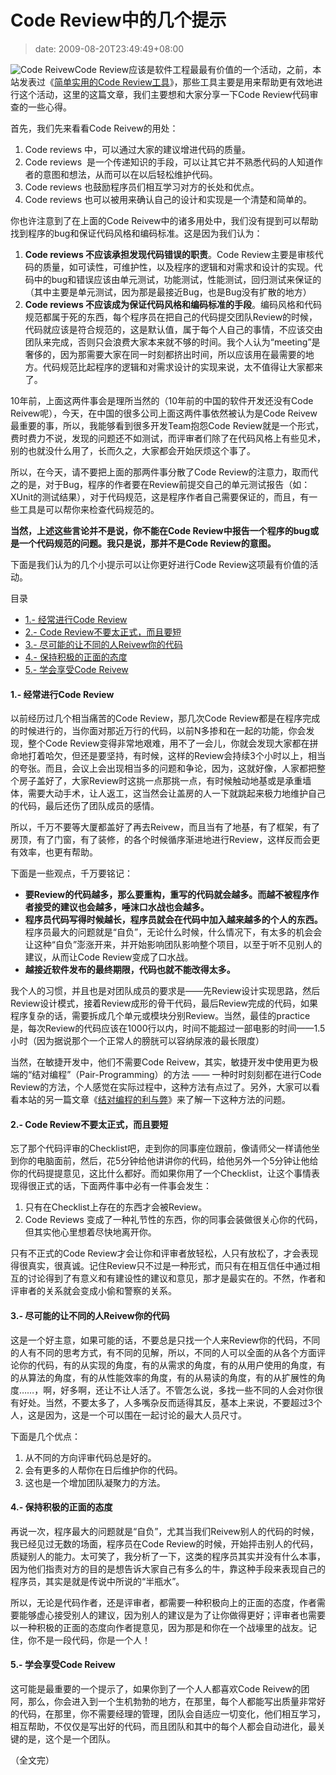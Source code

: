 # Code Review中的几个提示
>date: 2009-08-20T23:49:49+08:00


![Code Reivew](https://coolshell.cn/wp-content/uploads/2009/08/review.jpg "Code Reivew")Code Review应该是软件工程最最有价值的一个活动，之前，本站发表过《[简单实用的Code Review工具](https://coolshell.cn/articles/1218.html)》，那些工具主要是用来帮助更有效地进行这个活动，这里的这篇文章，我们主要想和大家分享一下Code Review代码审查的一些心得。


首先，我们先来看看Code Reivew的用处：


1. Code reviews 中，可以通过大家的建议增进代码的质量。
2. Code reviews  是一个传递知识的手段，可以让其它并不熟悉代码的人知道作者的意图和想法，从而可以在以后轻松维护代码。
3. Code reviews 也鼓励程序员们相互学习对方的长处和优点。
4. Code reviews 也可以被用来确认自己的设计和实现是一个清楚和简单的。


你也许注意到了在上面的Code Reivew中的诸多用处中，我们没有提到可以帮助找到程序的bug和保证代码风格和编码标准。这是因为我们认为：



1. **Code reviews 不应该承担发现代码错误的职责**。Code Review主要是审核代码的质量，如可读性，可维护性，以及程序的逻辑和对需求和设计的实现。代码中的bug和错误应该由单元测试，功能测试，性能测试，回归测试来保证的（其中主要是单元测试，因为那是最接近Bug，也是Bug没有扩散的地方）
2. **Code reviews 不应该成为保证代码风格和编码标准的手段**。编码风格和代码规范都属于死的东西，每个程序员在把自己的代码提交团队Review的时候，代码就应该是符合规范的，这是默认值，属于每个人自己的事情，不应该交由团队来完成，否则只会浪费大家本来就不够的时间。我个人认为“meeting”是奢侈的，因为那需要大家在同一时刻都挤出时间，所以应该用在最需要的地方。代码规范比起程序的逻辑和对需求设计的实现来说，太不值得让大家都来了。


10年前，上面这两件事会是理所当然的（10年前的中国的软件开发还没有Code Reivew呢），今天，在中国的很多公司上面这两件事依然被认为是Code Reivew最重要的事，所以，我能够看到很多开发Team抱怨Code Review就是一个形式，费时费力不说，发现的问题还不如测试，而评审者们除了在代码风格上有些见术，别的也就没什么用了，长而久之，大家都会开始厌烦这个事了。


所以，在今天，请不要把上面的那两件事分散了Code Review的注意力，取而代之的是，对于Bug，程序的作者要在Review前提交自己的单元测试报告（如：XUnit的测试结果），对于代码规范，这是程序作者自己需要保证的，而且，有一些工具是可以帮你来检查代码规范的。


**当然，上述这些言论并不是说，你不能在Code Review中报告一个程序的bug或是一个代码规范的问题。我只是说，那并不是Code Review的意图。**


下面是我们认为的几个小提示可以让你更好进行Code Review这项最有价值的活动。




目录



* [1.- 经常进行Code Review](#1-_%E7%BB%8F%E5%B8%B8%E8%BF%9B%E8%A1%8CCode_Review "1.- 经常进行Code Review")
* [2.- Code Review不要太正式，而且要短](#2-_Code_Review%E4%B8%8D%E8%A6%81%E5%A4%AA%E6%AD%A3%E5%BC%8F%EF%BC%8C%E8%80%8C%E4%B8%94%E8%A6%81%E7%9F%AD "2.- Code Review不要太正式，而且要短")
* [3.- 尽可能的让不同的人Reivew你的代码](#3-_%E5%B0%BD%E5%8F%AF%E8%83%BD%E7%9A%84%E8%AE%A9%E4%B8%8D%E5%90%8C%E7%9A%84%E4%BA%BAReivew%E4%BD%A0%E7%9A%84%E4%BB%A3%E7%A0%81 "3.- 尽可能的让不同的人Reivew你的代码")
* [4.- 保持积极的正面的态度](#4-_%E4%BF%9D%E6%8C%81%E7%A7%AF%E6%9E%81%E7%9A%84%E6%AD%A3%E9%9D%A2%E7%9A%84%E6%80%81%E5%BA%A6 "4.- 保持积极的正面的态度")
* [5.- 学会享受Code Reivew](#5-_%E5%AD%A6%E4%BC%9A%E4%BA%AB%E5%8F%97Code_Reivew "5.- 学会享受Code Reivew")

#### 1.- 经常进行Code Review


以前经历过几个相当痛苦的Code Review，那几次Code Review都是在程序完成的时候进行的，当你面对那近万行的代码，以前N多掺和在一起的功能，你会发现，整个Code Review变得非常地艰难，用不了一会儿，你就会发现大家都在拼命地打着哈欠，但还是要坚持，有时候，这样的Review会持续3个小时以上，相当的夸张。而且，会议上会出现相当多的问题和争论，因为，这就好像，人家都把整个房子盖好了，大家Review时这挑一点那挑一点，有时候触动地基或是承重墙体，需要大动手术，让人返工，这当然会让盖房的人一下就跳起来极力地维护自己的代码，最后还伤了团队成员的感情。


所以，千万不要等大厦都盖好了再去Reivew，而且当有了地基，有了框架，有了房顶，有了门窗，有了装修，的各个时候循序渐进地进行Review，这样反而会更有效率，也更有帮助。


下面是一些观点，千万要铭记：


* **要Review的代码越多，那么要重构，重写的代码就会越多。而越不被程序作者接受的建议也会越多，唾沫口水战也会越多。**
* **程序员代码写得时候越长，程序员就会在代码中加入越来越多的个人的东西。** 程序员最大的问题就是“自负”，无论什么时候，什么情况下，有太多的机会会让这种“自负”澎涨开来，并开始影响团队影响整个项目，以至于听不见别人的建议，从而让Code Review变成了口水战。
* **越接近软件发布的最终期限，代码也就不能改得太多。**


我个人的习惯，并且也是对团队成员的要求是——先Review设计实现思路，然后Review设计模式，接着Review成形的骨干代码，最后Review完成的代码，如果程序复杂的话，需要拆成几个单元或模块分别Review。当然，最佳的practice是，每次Review的代码应该在1000行以内，时间不能超过一部电影的时间——1.5小时（因为据说那个一个正常人的膀胱可以容纳尿液的最长限度）


当然，在敏捷开发中，他们不需要Code Reivew，其实，敏捷开发中使用更为极端的“结对编程”（Pair-Programming）的方法 —— 一种时时刻刻都在进行Code Review的方法，个人感觉在实际过程中，这种方法有点过了。另外，大家可以看看本站的另一篇文章《[结对编程的利与弊](https://coolshell.cn/articles/16.html)》来了解一下这种方法的问题。


#### 2.- Code Review不要太正式，而且要短


忘了那个代码评审的Checklist吧，走到你的同事座位跟前，像请师父一样请他坐到你的电脑面前，然后，花5分钟给他讲讲你的代码，给他另外一个5分钟让他给你的代码提提意见，这比什么都好。而如果你用了一个Checklist，让这个事情表现得很正式的话，下面两件事中必有一件事会发生：


1. 只有在Checklist上存在的东西才会被Review。
2. Code Reviews 变成了一种礼节性的东西，你的同事会装做很关心你的代码，但其实他心里想着尽快地离开你。


只有不正式的Code Review才会让你和评审者放轻松，人只有放松了，才会表现得很真实，很真诚。记住Review只不过是一种形式，而只有在相互信任中通过相互的讨论得到了有意义和有建设性的建议和意见，那才是最实在的。不然，作者和评审者的关系就会变成小偷和警察的关系。


#### 3.- 尽可能的让不同的人Reivew你的代码


这是一个好主意，如果可能的话，不要总是只找一个人来Review你的代码，不同的人有不同的思考方式，有不同的见解，所以，不同的人可以全面的从各个方面评论你的代码，有的从实现的角度，有的从需求的角度，有的从用户使用的角度，有的从算法的角度，有的从性能效率的角度，有的从易读的角度，有的从扩展性的角度……，啊，好多啊，还让不让人活了。不管怎么说，多找一些不同的人会对你很有好处。当然，不要太多了，人多嘴杂反而适得其反，基本上来说，不要超过3个人，这是因为，这是一个可以围在一起讨论的最大人员尺寸。


下面是几个优点：


1. 从不同的方向评审代码总是好的。
2. 会有更多的人帮你在日后维护你的代码。
3. 这也是一个增加团队凝聚力的方法。


#### 4.- 保持积极的正面的态度


再说一次，程序最大的问题就是“自负”，尤其当我们Reivew别人的代码的时候，我已经见过无数的场面，程序员在Code Review的时候，开始抨击别人的代码，质疑别人的能力。太可笑了，我分析了一下，这类的程序员其实并没有什么本事，因为他们指责对方的目的是想告诉大家自己有多么的牛，靠这种手段来表现自己的程序员，其实是就是传说中所说的“半瓶水”。


所以，无论是代码作者，还是评审者，都需要一种积极向上的正面的态度，作者需要能够虚心接受别人的建议，因为别人的建议是为了让你做得更好；评审者也需要以一种积极的正面的态度向作者提意见，因为那是和你在一个战壕里的战友。记住，你不是一段代码，你是一个人！


#### 5.- 学会享受Code Reivew


这可能是最重要的一个提示了，如果你到了一个人人都喜欢Code Reivew的团阿，那么，你会进入到一个生机勃勃的地方，在那里，每个人都能写出质量非常好的代码，在那里，你不需要经理的管理，团队会自适应一切变化，他们相互学习，相互帮助，不仅仅是写出好的代码，而且团队和其中的每个人都会自动进化，最关键的是，这个是一个团队。


（全文完）


